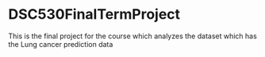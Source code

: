 # DSC530FinalTermProject
This is the final project for the course which analyzes the dataset which has the Lung cancer prediction data

